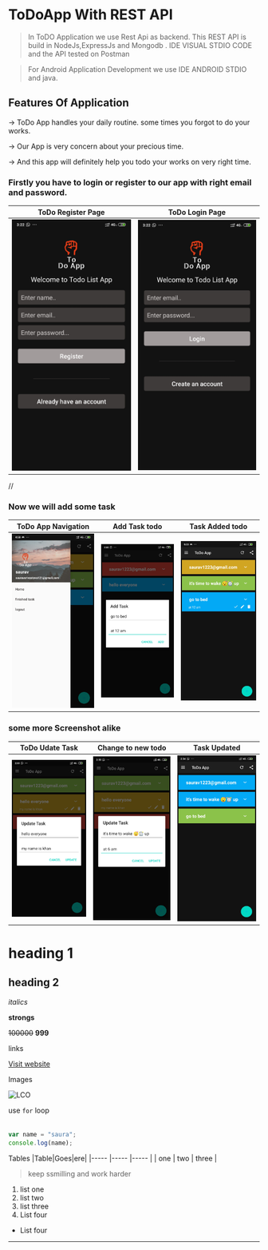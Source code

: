 # ToDoApp With REST API


>In ToDO Application we use Rest Api as backend. This REST API is build in NodeJs,ExpressJs and Mongodb . IDE VISUAL STDIO CODE and the API tested on Postman

>For Android Application Development we use IDE ANDROID STDIO and java.


## Features Of Application

&rarr; ToDo App handles your daily routine. some times you forgot to do your works.

&rarr; Our App is very concern about your precious time. 

&rarr; And this app will definitely help you todo your works on very right time.

### Firstly you have to login or register to our app with right email and password.

ToDo Register Page             |  ToDo Login Page
:-------------------------:|:-------------------------:
 <img src="images/register_page.jpg" alt="drawing" width="250"/>  | <img src="images/login_page.jpg" alt="drawing" width="250"/>

//

### Now we will add some task

ToDo App Navigation             |  Add Task todo          | Task Added todo
:-------------------------:|:-------------------------:|:-------------------------:
 <img src="images/todo_app.jpg" alt="drawing" width="250"/>  | <img src="images/add_task.jpg" alt="drawing" width="250"/> | <img src="images/task_added.jpg" alt="drawing" width="250"/>

### some more Screenshot alike

ToDo Udate Task             |  Change to new todo          | Task Updated
:-------------------------:|:-------------------------:|:-------------------------:
 <img src="images/update_task.jpg" alt="drawing" width="250"/>  | <img src="images/to_update_task.jpg" alt="drawing" width="250"/> | <img src="images/task_update.jpg" alt="drawing" width="250"/>


# heading 1
## heading 2

_italics_

**strongs**

~~100000~~ **999**

links

[Visit website](https://learncodeonline.in "LCO")

Images

![LCO](https://learncodeonline.in/mascot.png "LCO")

use `for` loop

``` javascript

var name = "saura";
console.log(name);

```

Tables
|Table|Goes|ere|
|----- |----- |----- |
| one  | two  | three |

>keep ssmilling and work harder

1. list one 
2. list two
1. list three
4. List four
   
- List four

***
